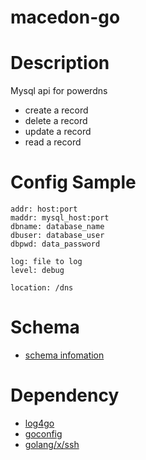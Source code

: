 # macedon-go
Description
===========
Mysql api for powerdns
* create a record
* delete a record
* update a record
* read a record



Config Sample
=============

```
addr: host:port
maddr: mysql_host:port
dbname: database_name
dbuser: database_user
dbpwd: data_password

log: file to log
level: debug

location: /dns
```

Schema
=====
* [schema infomation](SCHEMA.md)

Dependency
==========

* [log4go](http://code.google.com/p/log4go)
* [goconfig](https://github.com/msbranco/goconfig)
* [golang/x/ssh](http://golang.org/x/crypto/ssh)

